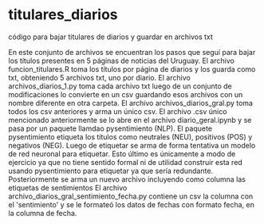 # titulares_diarios
código para bajar titulares de diarios y guardar en archivos txt

En este conjunto de archivos se encuentran los pasos que seguí para bajar los títulos presentes en 5 páginas de noticias del Uruguay.
El archivo funcion_titulares.R toma los títulos por página de diarios y los guarda como txt, obteniendo 5 archivos txt, uno por diario.
El archivo archivos_diarios_1.py toma cada archivo txt luego de un conjunto de modificaciones lo convierte en un csv guardando esos archivos con un nombre diferente
en otra carpeta.
El archivo archivos_diarios_gral.py toma todos los csv anteriores y arma un único csv.
El archivo .csv único mencionado anteriormente se lo abre en el archivo diario_geral.ipynb y se pasa por un paquete llamdao pysentimiento (NLP).
El paquete pysentimiento etiqueta los títulos como neutrales (NEU), positivos (POS) y negativos (NEG). Luego de etiquetar se arma de forma tentativa un modelo de red
neuronal para etiquetar. Esto último es únicamente a modo de ejercicio ya que no tiene sentido formal ni de utilidad construir esta red usando pysentimiento para
etiquetar ya que sería redundante.
Posteriormente se arma un nuevo archivo incluyendo como columna las etiquetas de sentimientos
El archivo archivo_diarios_gral_sentimiento_fecha.py contiene un csv la columna con el 'sentimiento' y se le formateó los datos de fechas con formato fecha, en la
columna de fecha.



